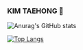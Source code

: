 ### KIM TAEHONG 👋



![Anurag's GitHub stats](https://github-readme-stats.vercel.app/api?username=HongsGit76&show_icons=true&theme=radical)


[![Top Langs](https://github-readme-stats.vercel.app/api/top-langs/?username=HongsGit76&layout=compact)](https://github.com/anuraghazra/github-readme-stats)
<!--
**HongsGit76/HongsGit76** is a ✨ _special_ ✨ repository because its `README.md` (this file) appears on your GitHub profile.

Here are some ideas to get you started:

- 🔭 I’m currently working on ...
- 🌱 I’m currently learning ...
- 👯 I’m looking to collaborate on ...
- 🤔 I’m looking for help with ...
- 💬 Ask me about ...
- 📫 How to reach me: ...
- 😄 Pronouns: ...
- ⚡ Fun fact: ...
-->
